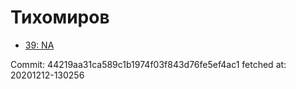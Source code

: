 # Тихомиров
- [39: NA](39.md)

Commit: 44219aa31ca589c1b1974f03f843d76fe5ef4ac1
 fetched at: 20201212-130256
